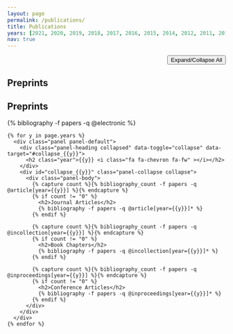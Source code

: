 ```yaml
---
layout: page
permalink: /publications/
title: Publications
years: [2021, 2020, 2019, 2018, 2017, 2016, 2015, 2014, 2012, 2011, 2010, 2009, 2008, 2007, 2006, 2004]
nav: true
---
```

<!-- _pages/publications.md -->
<div class="publications">

  <p style="text-align:right"><button class="btn btn-expand" type="button">Expand/Collapse All</button></p>
  <div class="panel-group">
    <div class="panel panel-default">
      <div class="panel-heading collapsed" data-toggle="collapse" data-target="#collapse_pre">
        <h2 class="year">Preprints <i class="fa fa-chevron fa-fw" ></i></h2>
      </div>
      <div id="collapse_pre" class="panel-collapse collapse">
        <h2>Preprints</h2>
        <div class="panel-body">{% bibliography -f papers -q @electronic %}</div>
      </div>
    </div>

    {% for y in page.years %}
      <div class="panel panel-default">
        <div class="panel-heading collapsed" data-toggle="collapse" data-target="#collapse_{{y}}">
          <h2 class="year">{{y}} <i class="fa fa-chevron fa-fw" ></i></h2>
        </div>
        <div id="collapse_{{y}}" class="panel-collapse collapse">
          <div class="panel-body">
            {% capture count %}{% bibliography_count -f papers -q @article[year={{y}}] %}{% endcapture %}
            {% if count != "0" %}
              <h2>Journal Articles</h2>
              {% bibliography -f papers -q @article[year={{y}}]* %}
            {% endif %}

            {% capture count %}{% bibliography_count -f papers -q @incollection[year={{y}}] %}{% endcapture %}
            {% if count != "0" %}
              <h2>Book Chapters</h2>
              {% bibliography -f papers -q @incollection[year={{y}}]* %}
            {% endif %}

            {% capture count %}{% bibliography_count -f papers -q @inproceedings[year={{y}}] %}{% endcapture %}
            {% if count != "0" %}
              <h2>Conference Articles</h2>
              {% bibliography -f papers -q @inproceedings[year={{y}}]* %}
            {% endif %}
          </div>
        </div>  
      </div>
    {% endfor %}

  </div>

</div>
